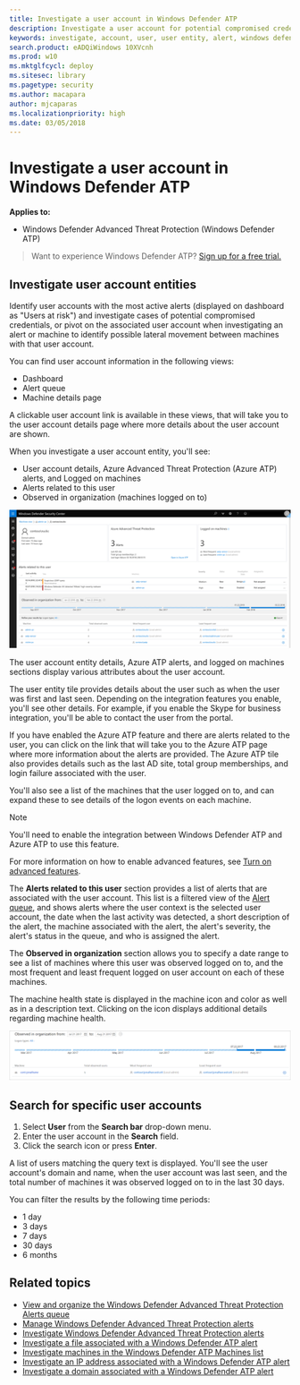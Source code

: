 ```yaml
---
title: Investigate a user account in Windows Defender ATP
description: Investigate a user account for potential compromised credentials or pivot on the associated user account during an investigation.
keywords: investigate, account, user, user entity, alert, windows defender atp
search.product: eADQiWindows 10XVcnh
ms.prod: w10
ms.mktglfcycl: deploy
ms.sitesec: library
ms.pagetype: security
ms.author: macapara
author: mjcaparas
ms.localizationpriority: high
ms.date: 03/05/2018
---
```

# Investigate a user account in Windows Defender ATP

**Applies to:**

- Windows Defender Advanced Threat Protection (Windows Defender ATP)



>Want to experience Windows Defender ATP? [Sign up for a free trial.](https://www.microsoft.com/en-us/WindowsForBusiness/windows-atp?ocid=docs-wdatp-investigatgeuser-abovefoldlink)

## Investigate user account entities
Identify user accounts with the most active alerts (displayed on dashboard as "Users at risk") and investigate cases of potential compromised credentials, or pivot on the associated user account when investigating an alert or machine to identify possible lateral movement between machines with that user account.

You can find user account information in the following views:
- Dashboard
- Alert queue
- Machine details page

A clickable user account link is available in these views, that will take you to the user account details page where more details about the user account are shown.

When you investigate a user account entity, you'll see:
- User account details, Azure Advanced Threat Protection (Azure ATP) alerts, and Logged on machines
- Alerts related to this user
- Observed in organization (machines logged on to)

![Image of the user account entity details page](images/atp-user-details-view-azureatp.png)

The user account entity details, Azure ATP alerts, and logged on machines sections display various attributes about the user account.

The user entity tile provides details about the user such as when the user was first and last seen. Depending on the integration features you enable, you'll see other details. For example, if you enable the Skype for business integration, you'll be able to contact the user from the portal. 

If you have enabled the Azure ATP feature and there are alerts related to the user, you can click on the link that will take you to the Azure ATP page where more information about the alerts are provided. The Azure ATP tile also provides details such as the last AD site, total group memberships, and login failure associated with the user.

You'll also see a list of the machines that the user logged on to, and can expand these to see details of the logon events on each machine.

>[!NOTE]
>You'll need to enable the integration between Windows Defender ATP and Azure ATP to use this feature.


For more information on how to enable advanced features, see [Turn on advanced features](advanced-features-windows-defender-advanced-threat-protection.md).

The **Alerts related to this user** section provides a list of alerts that are associated with the user account. This list  is a filtered view of the [Alert queue](alerts-queue-windows-defender-advanced-threat-protection.md), and shows alerts where the user context is the selected user account, the date when the last activity was detected, a short description of the alert, the machine associated with the alert, the alert's severity, the alert's status in the queue, and who is assigned the alert.

The **Observed in organization** section allows you to specify a date range to see a list of machines where this user was observed logged on to, and the most frequent and least frequent logged on user account on each of these machines.

The machine health state is displayed in the machine icon and color as well as in a description text. Clicking on the icon displays additional details regarding machine health.

![Image of observed in organization section](images/atp-observed-in-organization.png)

## Search for specific user accounts

1. Select **User** from the **Search bar** drop-down menu.
2. Enter the user account in the **Search** field.
3. Click the search icon or press **Enter**.

A list of users matching the query text is displayed. You'll see the user account's domain and name, when the user account was last seen, and the total number of machines it was observed logged on to in the last 30 days.

You can filter the results by the following time periods:
- 1 day
- 3 days
- 7 days
- 30 days
- 6 months

## Related topics
- [View and organize the Windows Defender Advanced Threat Protection Alerts queue ](alerts-queue-windows-defender-advanced-threat-protection.md)
- [Manage Windows Defender Advanced Threat Protection alerts](manage-alerts-windows-defender-advanced-threat-protection.md)
- [Investigate Windows Defender Advanced Threat Protection alerts](investigate-alerts-windows-defender-advanced-threat-protection.md)
- [Investigate a file associated with a Windows Defender ATP alert](investigate-files-windows-defender-advanced-threat-protection.md)
- [Investigate machines in the Windows Defender ATP Machines list](investigate-machines-windows-defender-advanced-threat-protection.md)
- [Investigate an IP address associated with a Windows Defender ATP alert](investigate-ip-windows-defender-advanced-threat-protection.md)
- [Investigate a domain associated with a Windows Defender ATP alert](investigate-domain-windows-defender-advanced-threat-protection.md)

